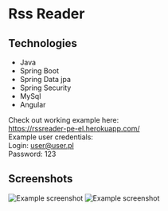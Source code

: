 # Rss Reader


## Technologies
* Java 
* Spring Boot
* Spring Data jpa
* Spring Security
* MySql
* Angular


Check out working example here:  
https://rssreader-pe-el.herokuapp.com/  
Example user credentials:  
Login: user@user.pl  
Password: 123
## Screenshots
![Example screenshot](https://user-images.githubusercontent.com/75859481/115163374-0fcde100-a0a9-11eb-943d-bf71325e49a4.png)
![Example screenshot](https://user-images.githubusercontent.com/75859481/115163376-10ff0e00-a0a9-11eb-93b1-67e45a8c4891.png)
